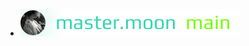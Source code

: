 - ![](https://raw.githubusercontent.com/cybercongress/prism/img-upload/components/1-molecules/pill/avatar.png)